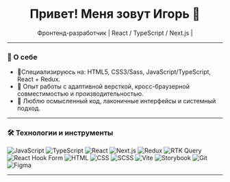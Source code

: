<h1 align="center">Привет! Меня зовут Игорь 👋</h1>

<p align="center">
  Фронтенд-разработчик | React / TypeScript / Next.js | 
</p>

---

### 🚀 О себе

- 🌱Специализируюсь на: HTML5, CSS3/Sass, JavaScript/TypeScript, React + Redux.
- 🌱 Опыт работы с адаптивной версткой, кросс-браузерной совместимостью и производительностью.
- 🎯 Люблю осмысленный код, лаконичные интерфейсы и системный подход.

---

### 🛠 Технологии и инструменты

![JavaScript](https://img.shields.io/badge/-JavaScript-F7DF1E?style=for-the-badge&logo=javascript&logoColor=black)
![TypeScript](https://img.shields.io/badge/-TypeScript-3178C6?style=for-the-badge&logo=typescript&logoColor=white)
![React](https://img.shields.io/badge/-React-61DAFB?style=for-the-badge&logo=react&logoColor=black)
![Next.js](https://img.shields.io/badge/-Next.js-000000?style=for-the-badge&logo=next.js&logoColor=white)
![Redux](https://img.shields.io/badge/-Redux-764ABC?style=for-the-badge&logo=redux&logoColor=white)
![RTK Query](https://img.shields.io/badge/-RTK%20Query-764ABC?style=for-the-badge&logo=redux&logoColor=white)
![React Hook Form](https://img.shields.io/badge/-React%20Hook%20Form-EC5990?style=for-the-badge&logo=reacthookform&logoColor=white)
![HTML](https://img.shields.io/badge/-HTML5-E34F26?style=for-the-badge&logo=html5&logoColor=white)
![CSS](https://img.shields.io/badge/-CSS3-1572B6?style=for-the-badge&logo=css3&logoColor=white)
![SCSS](https://img.shields.io/badge/-SCSS-CC6699?style=for-the-badge&logo=sass&logoColor=white)
![Vite](https://img.shields.io/badge/-Vite-646CFF?style=for-the-badge&logo=vite&logoColor=white)
![Storybook](https://img.shields.io/badge/-Storybook-FF4785?style=for-the-badge&logo=storybook&logoColor=white)
![Git](https://img.shields.io/badge/-Git-F05032?style=for-the-badge&logo=git&logoColor=white)
![Figma](https://img.shields.io/badge/-Figma-F24E1E?style=for-the-badge&logo=figma&logoColor=white)


---
